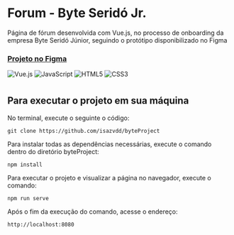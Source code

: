 # Forum - Byte Seridó Jr.

Página de fórum desenvolvida com Vue.js, no processo de onboarding da empresa Byte Seridó Júnior, seguindo o protótipo disponibilizado no Figma 

### [Projeto no Figma](https://www.figma.com/file/lchdHpGJCQpSHPLGTvi88r/Forum-BSI?node-id=0-1&t=wuwz239v2GaukczX-0)


![Vue.js](https://img.shields.io/badge/vuejs-%2335495e.svg?style=for-the-badge&logo=vuedotjs&logoColor=%234FC08D)
![JavaScript](https://img.shields.io/badge/javascript-%23323330.svg?style=for-the-badge&logo=javascript&logoColor=%23F7DF1E)
![HTML5](https://img.shields.io/badge/html5-%23E34F26.svg?style=for-the-badge&logo=html5&logoColor=white)
![CSS3](https://img.shields.io/badge/css3-%231572B6.svg?style=for-the-badge&logo=css3&logoColor=white)
#


## Para executar o projeto em sua máquina
No terminal, execute o seguinte o código: 

```
git clone https://github.com/isazvdd/byteProject
```

Para instalar todas as dependências necessárias, execute o comando dentro do diretório byteProject:

```
npm install
```
Para executar o projeto e visualizar a página no navegador, execute o comando:
```
npm run serve
```

Após o fim da execução do comando, acesse o endereço:
```
http://localhost:8080
```
